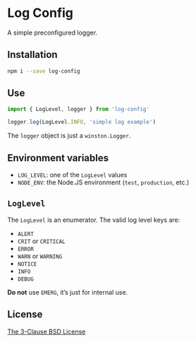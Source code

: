 # Log Config

A simple preconfigured logger.

## Installation

```sh
npm i --save log-config
```

## Use

```typescript
import { LogLevel, logger } from 'log-config'

logger.log(LogLevel.INFO, 'simple log example')
```

The `logger` object is just a `winston.Logger`.

## Environment variables

- `LOG_LEVEL`: one of the `LogLevel` values
- `NODE_ENV`: the Node.JS environment (`test`, `production`, etc.)

## `LogLevel`

The `LogLevel` is an enumerator. The valid log level keys are:

- `ALERT`
- `CRIT` or `CRITICAL`
- `ERROR`
- `WARN` or `WARNING`
- `NOTICE`
- `INFO`
- `DEBUG`

**Do not** use `EMERG`, it’s just for internal use.

## License

[The 3-Clause BSD License](https://opensource.org/licenses/BSD-3-Clause)
